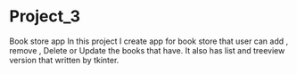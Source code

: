 # Project_3
Book store app
In this project I create app for book store that user can add , remove , Delete or Update the books that have.
It also has list and treeview version that written by tkinter.
